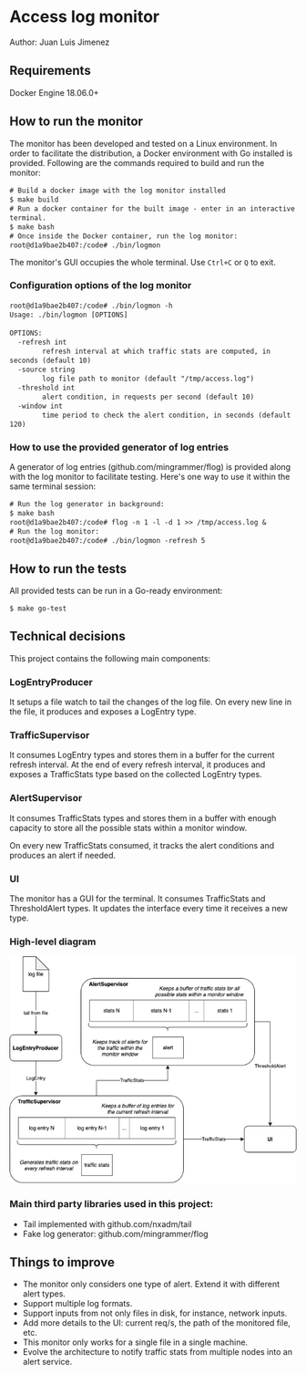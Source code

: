 # Access log monitor

Author: Juan Luis Jimenez

## Requirements

Docker Engine 18.06.0+

## How to run the monitor

The monitor has been developed and tested on a Linux environment.
In order to facilitate the distribution, a Docker environment with Go installed is provided.
Following are the commands required to build and run the monitor:
```
# Build a docker image with the log monitor installed
$ make build
# Run a docker container for the built image - enter in an interactive terminal.
$ make bash
# Once inside the Docker container, run the log monitor:
root@d1a9bae2b407:/code# ./bin/logmon
```

The monitor's GUI occupies the whole terminal.
Use `Ctrl+C` or `Q` to exit.

### Configuration options of the log monitor

```
root@d1a9bae2b407:/code# ./bin/logmon -h
Usage: ./bin/logmon [OPTIONS]

OPTIONS:
  -refresh int
    	refresh interval at which traffic stats are computed, in seconds (default 10)
  -source string
    	log file path to monitor (default "/tmp/access.log")
  -threshold int
    	alert condition, in requests per second (default 10)
  -window int
    	time period to check the alert condition, in seconds (default 120)
```

### How to use the provided generator of log entries

A generator of log entries (github.com/mingrammer/flog) is provided along with the log monitor to facilitate testing.
Here's one way to use it within the same terminal session:
```
# Run the log generator in background:
$ make bash
root@d1a9bae2b407:/code# flog -n 1 -l -d 1 >> /tmp/access.log &
# Run the log monitor:
root@d1a9bae2b407:/code# ./bin/logmon -refresh 5
```

## How to run the tests

All provided tests can be run in a Go-ready environment:
```
$ make go-test
```

## Technical decisions

This project contains the following main components:

### LogEntryProducer

It setups a file watch to tail the changes of the log file.
On every new line in the file, it produces and exposes a LogEntry type.

### TrafficSupervisor

It consumes LogEntry types and stores them in a buffer for the current refresh interval.
At the end of every refresh interval, it produces and exposes a TrafficStats type based on the collected LogEntry types.

### AlertSupervisor

It consumes TrafficStats types and stores them in a buffer with enough capacity to store all the possible stats within a monitor window.

On every new TrafficStats consumed, it tracks the alert conditions and produces an alert if needed.

### UI

The monitor has a GUI for the terminal.
It consumes TrafficStats and ThresholdAlert types. It updates the interface every time it receives a new type. 

### High-level diagram

![LogMon diagram](doc/diagram.png "LogMon diagram")

### Main third party libraries used in this project:

- Tail implemented with github.com/nxadm/tail
- Fake log generator: github.com/mingrammer/flog 

## Things to improve
- The monitor only considers one type of alert. Extend it with different alert types.
- Support multiple log formats.
- Support inputs from not only files in disk, for instance, network inputs.
- Add more details to the UI: current req/s, the path of the monitored file, etc.
- This monitor only works for a single file in a single machine. 
 - Evolve the architecture to notify traffic stats from multiple nodes into an alert service.
